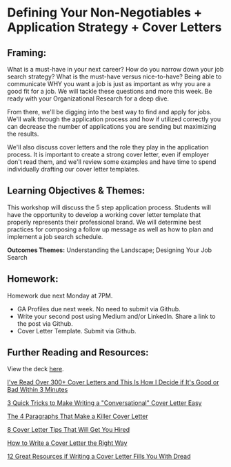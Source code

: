 #  Defining Your Non-Negotiables + Application Strategy + Cover Letters

## Framing:

What is a must-have in your next career? How do you narrow down your job search strategy? What is the must-have versus nice-to-have? Being able to communicate WHY you want a job is just as important as why you are a good fit for a job. We will tackle these questions and more this week. Be ready with your Organizational Research for a deep dive. 

From there, we'll be digging into the best way to find and apply for jobs. We'll walk through the application process and how if utilized correctly you can decrease the number of applications you are sending but maximizing the results. 

We'll also discuss cover letters and the role they play in the application process. It is important to create a strong cover letter, even if employer don't read them, and we'll review some examples and have time to spend individually drafting our cover letter templates. 

## Learning Objectives & Themes:

This workshop will discuss the 5 step application process. Students will have the opportunity to develop a working cover letter template that properly represents their professional brand.
We will determine best practices for composing a follow up message as well as how to plan and implement a job search schedule. 

**Outcomes Themes:** Understanding the Landscape; Designing Your Job Search

## Homework:  
Homework due next Monday at 7PM. 
- GA Profiles due next week. No need to submit via Github.
- Write your second post using Medium and/or LinkedIn. Share a link to the post via Github.
- Cover Letter Template. Submit via Github. 

## Further Reading and Resources:

View the deck [here](https://drive.google.com/open?id=1RV7JaSNTRGUqV1laNPq4ecFiUgejEmUl). 

[I've Read Over 300+ Cover Letters and This Is How I Decide if It's Good or Bad Within 3 Minutes](https://www.themuse.com/advice/ive-read-over-300-cover-letters-and-this-is-how-i-decide-if-its-good-or-bad-within-3-minutes?utm_medium=email&utm_campaign=botw_10022016&utm_source=blueshift&utm_content=botw_sunday&bsft_eid=989f3f70-6d28-4c5b-9c77-226be49c6d96&bsft_clkid=b9d1dd79-3c34-4507-980b-f3e70aef7c5b&bsft_uid=6a7435ca-a930-4f53-a4b0-3131b83243a7&bsft_mid=98515e7d-7a63-4d5e-aed7-5c26805ec564)

[3 Quick Tricks to Make Writing a "Conversational" Cover Letter Easy](https://www.themuse.com/advice/3-quick-tricks-to-make-writing-a-conversational-cover-letter-easy/?utm_campaign=daily_20161116&utm_source=blueshift&utm_content=daily_wednesday_fullarticle&bsft_eid=5d8f1f10-dc6a-45b9-a5c4-a72851b3c1e2&bsft_clkid=4faca338-9691-4737-9325-a22e4cdae1b6&bsft_uid=6a7435ca-a930-4f53-a4b0-3131b83243a7&bsft_mid=daf766d1-a25d-4a40-b371-8a26709106ae)

[The 4 Paragraphs That Make a Killer Cover Letter](https://www.levo.com/posts/the-4-paragraphs-that-make-a-killer-cover-letter)

[8 Cover Letter Tips That Will Get You Hired](https://www.levo.com/posts/best-cover-letter-tips)

[How to Write a Cover Letter the Right Way](https://www.levo.com/posts/how-to-write-a-cover-letter-the-right-way)

[12 Great Resources if Writing a Cover Letter Fills You With Dread](https://www.themuse.com/advice/12-great-resources-if-writing-a-cover-letter-fills-you-with-dread)



